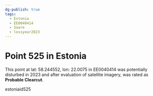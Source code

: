 ```yaml
---
dg-publish: true
tags:
  - Estonia
  - EE0040414
  - Saare
  - lossyear2023
---
```


# Point 525 in Estonia

This point at lat: 58.244552, lon: 22.0075 in EE0040414 was potentially disturbed in 2023 and after evaluation of satellite imagery, was rated as **Probable Clearcut**.



estoniaid525
